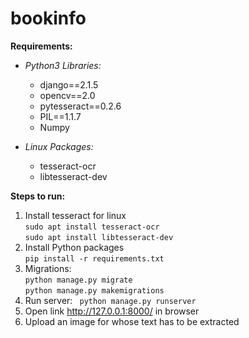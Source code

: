 # bookinfo

**Requirements:**

* _Python3 Libraries:_
  * django==2.1.5
  * opencv==2.0
  * pytesseract==0.2.6
  * PIL==1.1.7
  * Numpy
  
* _Linux Packages:_
  * tesseract-ocr 
  * libtesseract-dev

**Steps to run:**
1. Install tesseract for linux  
``sudo apt install tesseract-ocr``  
``sudo apt install libtesseract-dev``   
1. Install Python packages  
`pip install -r requirements.txt`
1. Migrations:  
`python manage.py migrate`  
`python manage.py makemigrations`  
1. Run server: ` python manage.py runserver`
1. Open link http://127.0.0.1:8000/ in browser
1. Upload an image for whose text has to be extracted
